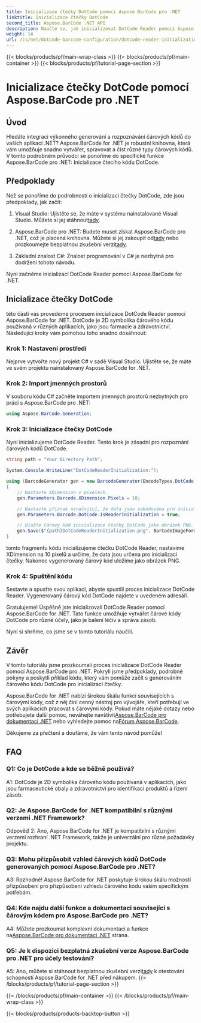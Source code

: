 ```yaml
---
title: Inicializace čtečky DotCode pomocí Aspose.BarCode pro .NET
linktitle: Inicializace čtečky DotCode
second_title: Aspose.BarCode .NET API
description: Naučte se, jak inicializovat DotCode Reader pomocí Aspose.BarCode for .NET. Snadno vytvářejte čárové kódy DotCode pro různé aplikace.
weight: 14
url: /cs/net/dotcode-barcode-configuration/dotcode-reader-initialization/
---
```


{{< blocks/products/pf/main-wrap-class >}}
{{< blocks/products/pf/main-container >}}
{{< blocks/products/pf/tutorial-page-section >}}

# Inicializace čtečky DotCode pomocí Aspose.BarCode pro .NET

## Úvod

Hledáte integraci výkonného generování a rozpoznávání čárových kódů do vašich aplikací .NET? Aspose.BarCode for .NET je robustní knihovna, která vám umožňuje snadno vytvářet, spravovat a číst různé typy čárových kódů. V tomto podrobném průvodci se ponoříme do specifické funkce Aspose.BarCode pro .NET: Inicializace čtecího kódu DotCode.

## Předpoklady

Než se ponoříme do podrobností o inicializaci čtečky DotCode, zde jsou předpoklady, jak začít:

1.  Visual Studio: Ujistěte se, že máte v systému nainstalované Visual Studio. Můžete si jej stáhnout[tady](https://visualstudio.microsoft.com/).

2.  Aspose.BarCode pro .NET: Budete muset získat Aspose.BarCode pro .NET, což je placená knihovna. Můžete si jej zakoupit od[tady](https://purchase.aspose.com/buy) nebo prozkoumejte bezplatnou zkušební verzi[tady](https://releases.aspose.com/).

3. Základní znalost C#: Znalost programování v C# je nezbytná pro dodržení tohoto návodu.

Nyní začněme inicializací DotCode Reader pomocí Aspose.BarCode for .NET.

## Inicializace čtečky DotCode

této části vás provedeme procesem inicializace DotCode Reader pomocí Aspose.BarCode for .NET. DotCode je 2D symbolika čárového kódu používaná v různých aplikacích, jako jsou farmacie a zdravotnictví. Následující kroky vám pomohou toho snadno dosáhnout:

### Krok 1: Nastavení prostředí

Nejprve vytvořte nový projekt C# v sadě Visual Studio. Ujistěte se, že máte ve svém projektu nainstalovaný Aspose.BarCode for .NET.

### Krok 2: Import jmenných prostorů

V souboru kódu C# začněte importem jmenných prostorů nezbytných pro práci s Aspose.BarCode pro .NET:

```csharp
using Aspose.BarCode.Generation;
```

### Krok 3: Inicializace čtečky DotCode

Nyní inicializujeme DotCode Reader. Tento krok je zásadní pro rozpoznání čárových kódů DotCode.

```csharp
string path = "Your Directory Path";

System.Console.WriteLine("DotCodeReaderInitialization:");

using (BarcodeGenerator gen = new BarcodeGenerator(EncodeTypes.DotCode, "Aspose"))
{
    // Nastavte XDimension v pixelech.
    gen.Parameters.Barcode.XDimension.Pixels = 10;

    // Nastavte příznak označující, že data jsou zakódována pro inicializaci čtečky.
    gen.Parameters.Barcode.DotCode.IsReaderInitialization = true;

    // Uložte čárový kód inicializace čtečky DotCode jako obrázek PNG.
    gen.Save($"{path}DotCodeReaderInitialization.png", BarCodeImageFormat.Png);
}
```

tomto fragmentu kódu inicializujeme čtečku DotCode Reader, nastavíme XDimension na 10 pixelů a určíme, že data jsou určena pro inicializaci čtečky. Nakonec vygenerovaný čárový kód uložíme jako obrázek PNG.

### Krok 4: Spuštění kódu

Sestavte a spusťte svou aplikaci, abyste spustili proces inicializace DotCode Reader. Vygenerovaný čárový kód DotCode najdete v uvedeném adresáři.

Gratulujeme! Úspěšně jste inicializovali DotCode Reader pomocí Aspose.BarCode for .NET. Tato funkce umožňuje vytvářet čárové kódy DotCode pro různé účely, jako je balení léčiv a správa zásob.

Nyní si shrňme, co jsme se v tomto tutoriálu naučili.

## Závěr

V tomto tutoriálu jsme prozkoumali proces inicializace DotCode Reader pomocí Aspose.BarCode pro .NET. Pokryli jsme předpoklady, podrobné pokyny a poskytli příklad kódu, který vám pomůže začít s generováním čárového kódu DotCode pro inicializaci čtečky.

Aspose.BarCode for .NET nabízí širokou škálu funkcí souvisejících s čárovými kódy, což z něj činí cenný nástroj pro vývojáře, kteří potřebují ve svých aplikacích pracovat s čárovými kódy. Pokud máte nějaké dotazy nebo potřebujete další pomoc, neváhejte navštívit[Aspose.BarCode pro dokumentaci .NET](https://reference.aspose.com/barcode/net/) nebo vyhledejte pomoc na[Fórum Aspose.BarCode](https://forum.aspose.com/c/barcode/13).

Děkujeme za přečtení a doufáme, že vám tento návod pomůže!

## FAQ

### Q1: Co je DotCode a kde se běžně používá?

A1: DotCode je 2D symbolika čárového kódu používaná v aplikacích, jako jsou farmaceutické obaly a zdravotnictví pro identifikaci produktů a řízení zásob.

### Q2: Je Aspose.BarCode for .NET kompatibilní s různými verzemi .NET Framework?

Odpověď 2: Ano, Aspose.BarCode for .NET je kompatibilní s různými verzemi rozhraní .NET Framework, takže je univerzální pro různé požadavky projektu.

### Q3: Mohu přizpůsobit vzhled čárových kódů DotCode generovaných pomocí Aspose.BarCode pro .NET?

A3: Rozhodně! Aspose.BarCode for .NET poskytuje širokou škálu možností přizpůsobení pro přizpůsobení vzhledu čárového kódu vašim specifickým potřebám.

### Q4: Kde najdu další funkce a dokumentaci související s čárovým kódem pro Aspose.BarCode pro .NET?

 A4: Můžete prozkoumat komplexní dokumentaci a funkce na[Aspose.BarCode pro dokumentaci .NET](https://reference.aspose.com/barcode/net/) strana.

### Q5: Je k dispozici bezplatná zkušební verze Aspose.BarCode pro .NET pro účely testování?

 A5: Ano, můžete si stáhnout bezplatnou zkušební verzi[tady](https://releases.aspose.com/) k otestování schopností Aspose.BarCode for .NET před nákupem.
{{< /blocks/products/pf/tutorial-page-section >}}

{{< /blocks/products/pf/main-container >}}
{{< /blocks/products/pf/main-wrap-class >}}

{{< blocks/products/products-backtop-button >}}
